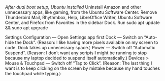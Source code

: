 *After dual boot setup, Ubuntu installed*
Uninstall Amazon and other unnecessary apps, like gaming, from the Ubuntu Software Center.
Remove Thunderbird Mail, Rhythmbox, Help, LibreOffice Writer, Ubuntu Software Center, and Firefox from Favorites in the sidebar Dock.
Run sudo apt update && sudo apt upgrade

Settings Configuration — Open Settings app first
Dock — Switch on “Auto-hide the Dock”. (Reason: I like having more pixels available on my screen to code. Dock takes up unnecessary space.)
Power — Switch off “Automatic Suspend”. (Reason: I don’t want any scripts I might be running to stop because my laptop decided to suspend itself automatically.)
Devices > Mouse & Touchpad — Switch off “Tap to Click”. (Reason: The last thing I want is to keep clicking on the screen by mistake because my hand touches the touchpad while typing.)
